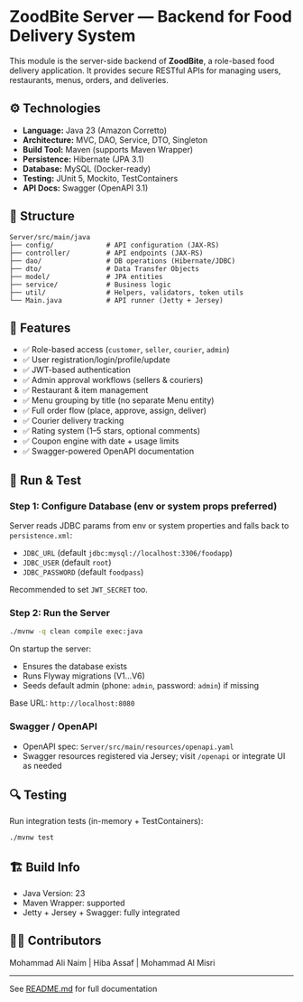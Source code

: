 # ZoodBite Server — Backend for Food Delivery System

This module is the server-side backend of **ZoodBite**, a role-based food delivery application. It provides secure RESTful APIs for managing users, restaurants, menus, orders, and deliveries.

## ⚙️ Technologies

- **Language:** Java 23 (Amazon Corretto)
- **Architecture:** MVC, DAO, Service, DTO, Singleton
- **Build Tool:** Maven (supports Maven Wrapper)
- **Persistence:** Hibernate (JPA 3.1)
- **Database:** MySQL (Docker-ready)
- **Testing:** JUnit 5, Mockito, TestContainers
- **API Docs:** Swagger (OpenAPI 3.1)

## 📁 Structure

```
Server/src/main/java
├── config/             # API configuration (JAX-RS)
├── controller/         # API endpoints (JAX-RS)
├── dao/                # DB operations (Hibernate/JDBC)
├── dto/                # Data Transfer Objects
├── model/              # JPA entities
├── service/            # Business logic
├── util/               # Helpers, validators, token utils
└── Main.java           # API runner (Jetty + Jersey)
```

## 🔐 Features

- ✅ Role-based access (`customer`, `seller`, `courier`, `admin`)
- ✅ User registration/login/profile/update
- ✅ JWT-based authentication
- ✅ Admin approval workflows (sellers & couriers)
- ✅ Restaurant & item management
- ✅ Menu grouping by title (no separate Menu entity)
- ✅ Full order flow (place, approve, assign, deliver)
- ✅ Courier delivery tracking
- ✅ Rating system (1–5 stars, optional comments)
- ✅ Coupon engine with date + usage limits
- ✅ Swagger-powered OpenAPI documentation

## 🧪 Run & Test

### Step 1: Configure Database (env or system props preferred)

Server reads JDBC params from env or system properties and falls back to `persistence.xml`:

- `JDBC_URL` (default `jdbc:mysql://localhost:3306/foodapp`)
- `JDBC_USER` (default `root`)
- `JDBC_PASSWORD` (default `foodpass`)

Recommended to set `JWT_SECRET` too.

### Step 2: Run the Server

```bash
./mvnw -q clean compile exec:java
```

On startup the server:
- Ensures the database exists
- Runs Flyway migrations (V1…V6)
- Seeds default admin (phone: `admin`, password: `admin`) if missing

Base URL: `http://localhost:8080`

### Swagger / OpenAPI

- OpenAPI spec: `Server/src/main/resources/openapi.yaml`
- Swagger resources registered via Jersey; visit `/openapi` or integrate UI as needed

## 🔍 Testing

Run integration tests (in-memory + TestContainers):

```bash
./mvnw test
```

## 🏗️ Build Info

- Java Version: 23
- Maven Wrapper: supported
- Jetty + Jersey + Swagger: fully integrated

## 👨‍💻 Contributors

Mohammad Ali Naim | Hiba Assaf | Mohammad Al Misri

---
See [README.md](./README.md) for full documentation